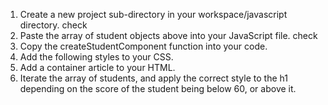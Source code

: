 1. Create a new project sub-directory in your workspace/javascript directory. check
2. Paste the array of student objects above into your JavaScript file. check
3. Copy the createStudentComponent function into your code.
4. Add the following styles to your CSS.
5. Add a container article to your HTML.
6. Iterate the array of students, and apply the correct style to the h1 depending on the score of the student being below 60, or above it.